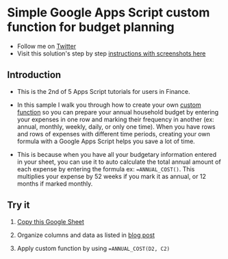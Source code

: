 # Simple Google Apps Script custom function for budget planning

- Follow me on
  [Twitter](https://twitter.com/TechandEco)
- Visit this solution's step by step
  [instructions with screenshots here](https://medium.com/@TechandEco/faster-budgeting-with-a-google-apps-script-custom-function-2f1dfd037d2d)

## Introduction

- This is the 2nd of 5 Apps Script tutorials for users in Finance.

- In this sample I walk you through how to create your own
 [custom function](https://developers.google.com/apps-script/guides/sheets/functions)
 so you can prepare your annual household budget by entering your expenses in
 one row and marking their frequency in another (ex: annual, monthly, weekly,
 daily, or only one time). When you have rows and rows of expenses with
 different time periods, creating your own formula with a Google Apps Script
 helps you save a lot of time.

- This is because when you have all your budgetary information entered in your
  sheet, you can use it to auto calculate the total annual amount of each
  expense by entering the formula ex: `=ANNUAL_COST()`. This multiplies your
  expense by 52 weeks if you mark it as annual, or 12 months if marked
  monthly.

## Try it

1. [Copy this Google Sheet](https://docs.google.com/spreadsheets/d/126YIKW8NO_6GqyZNF1jbUZQIfb-rLwNyIH79qdeELJU/copy)

1. Organize columns and data as listed in
   [blog post](https://docs.google.com/spreadsheets/d/126YIKW8NO_6GqyZNF1jbUZQIfb-rLwNyIH79qdeELJU/copy)

1. Apply custom function by using `=ANNUAL_COST(D2, C2)`
